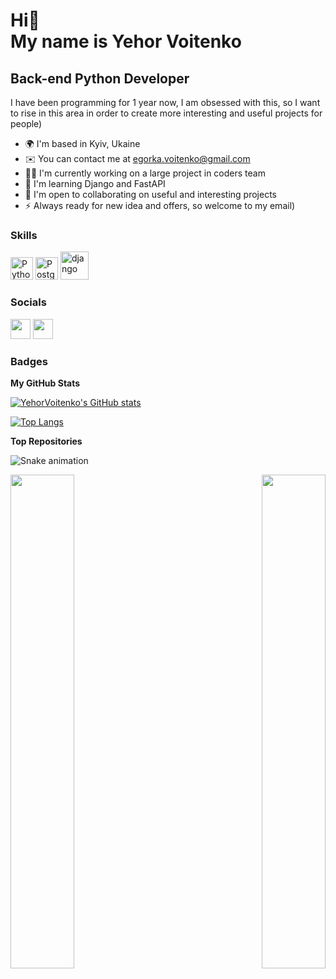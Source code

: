 Hi👋 <br>
My name is **Yehor Voitenko**
======================================================================================================================================

Back-end Python Developer
----------------

I have been programming for 1 year now, I am obsessed with this, so I want to rise in this area in order to create more interesting and useful projects for people)

* 🌍  I'm based in Kyiv, Ukaine
* ✉️  You can contact me at [egorka.voitenko@gmail.com](mailto:egorka.voitenko@gmail.com)
* 🙋‍♂️  I'm currently working on a large project in coders team
* 🧠  I'm learning Django and FastAPI
* 🤝  I'm open to collaborating on useful and interesting projects
* ⚡  Always ready for new idea and offers, so welcome to my email)

### Skills

<p align="left">
<a href="https://www.python.org/" target="_blank" rel="noreferrer"><img src="https://raw.githubusercontent.com/danielcranney/readme-generator/main/public/icons/skills/python-colored.svg" width="36" height="36" alt="Python" /></a>
<a href="https://www.postgresql.org/" target="_blank" rel="noreferrer"><img src="https://raw.githubusercontent.com/danielcranney/readme-generator/main/public/icons/skills/postgresql-colored.svg" width="36" height="36" alt="PostgreSQL" /></a>
 <img src="[https://cdn.jsdelivr.net/gh/devicons/devicon/icons/vscode/vscode-original.sv](https://cdn.worldvectorlogo.com/logos/django.svg)g" alt="django" width="45" height="45"/>
</p>

### Socials

<p align="left"> <a href="https://www.github.com/YehorVoitenko" target="_blank" rel="noreferrer"><img src="https://raw.githubusercontent.com/danielcranney/readme-generator/main/public/icons/socials/github-dark.svg" width="32" height="32" /></a> <a href="http://www.instagram.com/egoorra._" target="_blank" rel="noreferrer"><img src="https://raw.githubusercontent.com/danielcranney/readme-generator/main/public/icons/socials/instagram.svg" width="32" height="32" /></a></p>

### Badges

<b>My GitHub Stats</b>

<a href="http://www.github.com/YehorVoitenko"><img src="https://github-readme-stats.vercel.app/api?username=YehorVoitenko&show_icons=true&hide=stars,issues,&count_private=true&title_color=84cc16&text_color=ffffff&icon_color=84cc16&bg_color=22272e&hide_border=true&show_icons=true" alt="YehorVoitenko's GitHub stats" /></a>

[![Top Langs](https://github-readme-stats.vercel.app/api/top-langs/?username=YehorVoitenko&hide_progress=true)](https://github.com/anuraghazra/github-readme-stats)

<b>Top Repositories</b>

![Snake animation](https://github.com/thepiyushmalhotra/thepiyushmalhotra/blob/output/github-contribution-grid-snake.svg)

<div width="100%" align="center"><a href="https://github.com/YehorVoitenko/AlliasBot" align="left"><img align="left" width="45%" src="https://github-readme-stats.vercel.app/api/pin/?username=YehorVoitenko&repo=AlliasBot&title_color=84cc16&text_color=ffffff&icon_color=84cc16&bg_color=22272e&hide_border=true&locale=en" /></a><a href="https://github.com/YehorVoitenko/CharitySolution" align="right"><img align="right" width="45%" src="https://github-readme-stats.vercel.app/api/pin/?username=YehorVoitenko&repo=CharitySolution&title_color=84cc16&text_color=ffffff&icon_color=84cc16&bg_color=22272e&hide_border=true&locale=en" /></a></div><br /><br /><br /><br /><br /><br /><br />
